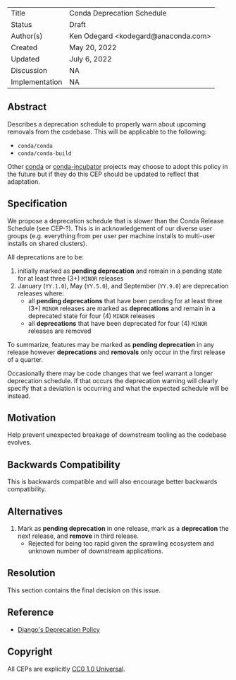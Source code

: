 <table>
<tr><td> Title </td><td> Conda Deprecation Schedule </td>
<tr><td> Status </td><td> Draft </td></tr>
<tr><td> Author(s) </td><td> Ken Odegard &lt;kodegard@anaconda.com&gt; </td></tr>
<tr><td> Created </td><td> May 20, 2022 </td></tr>
<tr><td> Updated </td><td> July 6, 2022 </td></tr>
<tr><td> Discussion </td><td> NA </td></tr>
<tr><td> Implementation </td><td> NA </td></tr>
</table>

## Abstract

Describes a deprecation schedule to properly warn about upcoming removals from the codebase. This will be applicable to the following:

- `conda/conda`
- `conda/conda-build`

Other [conda](https://github.com/conda) or [conda-incubator](https://github.com/conda-incubator) projects may choose to adopt this policy in the future but if they do this CEP should be updated to reflect that adaptation.

## Specification

We propose a deprecation schedule that is slower than the Conda Release Schedule (see CEP-?). This is in acknowledgement of our diverse user groups (e.g. everything from per user per machine installs to multi-user installs on shared clusters).

All deprecations are to be:

1. initially marked as **pending deprecation** and remain in a pending state for at least three (3+) `MINOR` releases
2. January (`YY.1.0`), May (`YY.5.0`), and September (`YY.9.0`) are deprecation releases where:
    - all **pending deprecations** that have been pending for at least three (3+) `MINOR` releases are marked as **deprecations** and remain in a deprecated state for four (4) `MINOR` releases
    - all **deprecations** that have been deprecated for four (4) `MINOR` releases are removed

To summarize, features may be marked as **pending deprecation** in any release however **deprecations** and **removals** only occur in the first release of a quarter.

Occasionally there may be code changes that we feel warrant a longer deprecation schedule. If that occurs the deprecation warning will clearly specify that a deviation is occurring and what the expected schedule will be instead.

## Motivation

Help prevent unexpected breakage of downstream tooling as the codebase evolves.

## Backwards Compatibility

This is backwards compatible and will also encourage better backwards compatibility.

## Alternatives

1. Mark as **pending deprecation** in one release, mark as a **deprecation** the next release, and **remove** in third release.
   - Rejected for being too rapid given the sprawling ecosystem and unknown number of downstream applications.

## Resolution

This section contains the final decision on this issue.

## Reference

- [Django's Deprecation Policy](https://docs.djangoproject.com/en/dev/internals/release-process/#deprecation-policy)

## Copyright

All CEPs are explicitly [CC0 1.0 Universal](https://creativecommons.org/publicdomain/zero/1.0/).
